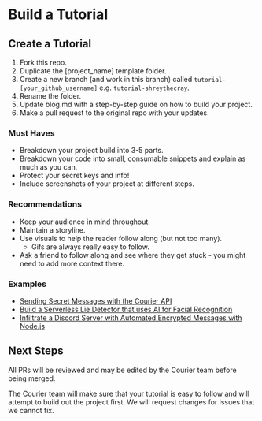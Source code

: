 # Build a Tutorial

## Create a Tutorial

1. Fork this repo.
2. Duplicate the [project_name] template folder.
3. Create a new branch (and work in this branch) called `tutorial-[your_github_username]` e.g. `tutorial-shreythecray`.
4. Rename the folder.
5. Update blog.md with a step-by-step guide on how to build your project.
6. Make a pull request to the original repo with your updates.

### Must Haves
* Breakdown your project build into 3-5 parts.
* Breakdown your code into small, consumable snippets and explain as much as you can.
* Protect your secret keys and info!
* Include screenshots of your project at different steps.

### Recommendations
* Keep your audience in mind throughout.
* Maintain a storyline.
* Use visuals to help the reader follow along (but not too many).
  * Gifs are always really easy to follow.
* Ask a friend to follow along and see where they get stuck - you might need to add more context there.

### Examples
- [Sending Secret Messages with the Courier API](https://github.com/shreythecray/secret-messages)
- [Build a Serverless Lie Detector that uses AI for Facial Recognition](https://github.com/shreythecray/lie-detector)
- [Infiltrate a Discord Server with Automated Encrypted Messages with Node.js](https://github.com/shreythecray/infiltration)

## Next Steps
All PRs will be reviewed and may be edited by the Courier team before being merged.

The Courier team will make sure that your tutorial is easy to follow and will attempt to build out the project first. We will request changes for issues that we cannot fix.
